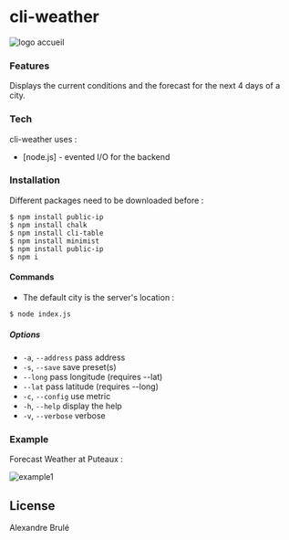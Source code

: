 # cli-weather

![logo accueil](https://encrypted-tbn1.gstatic.com/images?q=tbn:ANd9GcSEUzIraMjD-jpcluTStw4xSqlaLs54xXRzM-x9F34oqgh6tNkG)

### Features

Displays the current conditions and the forecast for the next 4 days of a city.

### Tech

cli-weather uses :

* [node.js] - evented I/O for the backend

### Installation

Different packages need to be downloaded before :

```
$ npm install public-ip
$ npm install chalk
$ npm install cli-table
$ npm install minimist
$ npm install public-ip
$ npm i
```

#### Commands

- The default city is the server's location :
```
$ node index.js
```

##### Options

- ```-a```, ```--address``` pass address
- ```-s```, ```--save``` save preset(s)
- ```--long``` pass longitude (requires --lat)
- ```--lat``` pass latitude (requires --long)
- ```-c```, ```--config``` use metric
- ```-h```, ```--help``` display the help
- ```-v```, ```--verbose``` verbose

### Example

Forecast Weather at Puteaux :

![example1](http://img11.hostingpics.net/pics/414353201602231.png)

License
----

Alexandre Brulé